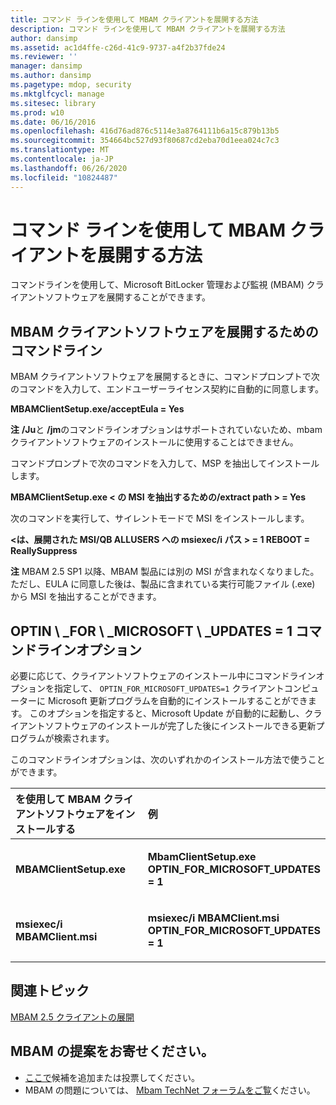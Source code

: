 ```yaml
---
title: コマンド ラインを使用して MBAM クライアントを展開する方法
description: コマンド ラインを使用して MBAM クライアントを展開する方法
author: dansimp
ms.assetid: ac1d4ffe-c26d-41c9-9737-a4f2b37fde24
ms.reviewer: ''
manager: dansimp
ms.author: dansimp
ms.pagetype: mdop, security
ms.mktglfcycl: manage
ms.sitesec: library
ms.prod: w10
ms.date: 06/16/2016
ms.openlocfilehash: 416d76ad876c5114e3a8764111b6a15c879b13b5
ms.sourcegitcommit: 354664bc527d93f80687cd2eba70d1eea024c7c3
ms.translationtype: MT
ms.contentlocale: ja-JP
ms.lasthandoff: 06/26/2020
ms.locfileid: "10824487"
---
```

# コマンド ラインを使用して MBAM クライアントを展開する方法


コマンドラインを使用して、Microsoft BitLocker 管理および監視 (MBAM) クライアントソフトウェアを展開することができます。

## MBAM クライアントソフトウェアを展開するためのコマンドライン


MBAM クライアントソフトウェアを展開するときに、コマンドプロンプトで次のコマンドを入力して、エンドユーザーライセンス契約に自動的に同意します。

**MBAMClientSetup.exe/acceptEula = Yes**

**注** **/Ju**と **/jm**のコマンドラインオプションはサポートされていないため、mbam クライアントソフトウェアのインストールに使用することはできません。

 

コマンドプロンプトで次のコマンドを入力して、MSP を抽出してインストールします。

**MBAMClientSetup.exe &lt; の MSI を抽出するための/extract path &gt; = Yes**

次のコマンドを実行して、サイレントモードで MSI をインストールします。

**&lt;は、展開された MSI/QB ALLUSERS への msiexec/i パス &gt; = 1 REBOOT = ReallySuppress**

**注** MBAM 2.5 SP1 以降、MBAM 製品には別の MSI が含まれなくなりました。 ただし、EULA に同意した後は、製品に含まれている実行可能ファイル (.exe) から MSI を抽出することができます。

 

## <a href="" id="optin-for-microsoft-updates-1-command-line-option"></a>OPTIN \ _FOR \ _MICROSOFT \ _UPDATES = 1 コマンドラインオプション


必要に応じて、クライアントソフトウェアのインストール中にコマンドラインオプションを指定して、 `OPTIN_FOR_MICROSOFT_UPDATES=1` クライアントコンピューターに Microsoft 更新プログラムを自動的にインストールすることができます。 このオプションを指定すると、Microsoft Update が自動的に起動し、クライアントソフトウェアのインストールが完了した後にインストールできる更新プログラムが検索されます。

このコマンドラインオプションは、次のいずれかのインストール方法で使うことができます。

<table>
<colgroup>
<col width="50%" />
<col width="50%" />
</colgroup>
<thead>
<tr class="header">
<th align="left">を使用して MBAM クライアントソフトウェアをインストールする</th>
<th align="left">例</th>
</tr>
</thead>
<tbody>
<tr class="odd">
<td align="left"><p><strong>MBAMClientSetup.exe</strong></p></td>
<td align="left"><p><strong>MbamClientSetup.exe OPTIN_FOR_MICROSOFT_UPDATES = 1</strong></p></td>
</tr>
<tr class="even">
<td align="left"><p><strong>msiexec/i MBAMClient.msi</strong></p></td>
<td align="left"><p><strong>msiexec/i MBAMClient.msi OPTIN_FOR_MICROSOFT_UPDATES = 1</strong></p></td>
</tr>
</tbody>
</table>

 


## 関連トピック


[MBAM 2.5 クライアントの展開](deploying-the-mbam-25-client.md)

 

 
## MBAM の提案をお寄せください。
- [ここで](http://mbam.uservoice.com/forums/268571-microsoft-bitlocker-administration-and-monitoring)候補を追加または投票してください。 
- MBAM の問題については、 [Mbam TechNet フォーラムをご覧](https://social.technet.microsoft.com/Forums/home?forum=mdopmbam)ください。




